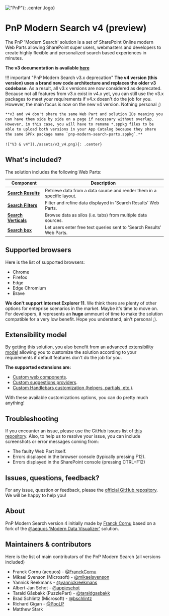 !["PnP"](https://pnp.github.io/images/hero-parker-p-1080.png){: .center .logo}

# PnP Modern Search v4 (preview)

The PnP 'Modern Search' solution is a set of SharePoint Online modern Web Parts allowing SharePoint super users, webmasters and developers to create highly flexible and personalized search based experiences in minutes.

**The v3 documentation is available [here](https://web.archive.org/web/20201103152956/https://microsoft-search.github.io/pnp-modern-search/)**

!!! important "PnP Modern Search v3.x deprecation"
    **The v4 version (this version) uses a brand new code architecture and replaces the older v3 codebase**. As a result, all v3.x versions are now considered as deprecated. Because not all features from v3.x exist in v4.x yet, you can still use the v3.x packages to meet your requirements if v4.x doesn't do the job for you. However, the main focus is now on the new v4 version. Nothing personal ;)

    **v3 and v4 don't share the same Web Part and solution IDs meaning you can have them side by side on a page if necessary without overlap. However, in this case, you will have to rename *.sppkg files to be able to upload both versions in your App Catalog because they share the same SPFx package name `pnp-modern-search-parts.sppkg`.**
    
    !["V3 & v4"](./assets/v3_v4.png){: .center}

## What's included?

The solution includes the following Web Parts:

| Component | Description |
| --------- | ----------- |
| **[Search Results](./usage/search-results/index.md)** | Retrieve data from a data source and render them in a specific layout.
| **[Search Filters](./usage/search-filters/index.md)** | Filter and refine data displayed in 'Search Results' Web Parts.
| **[Search Verticals](./usage/search-verticals/index.md)** | Browse data as silos (i.e. tabs) from multiple data sources.
| **[Search box](./usage/search-box/index.md)** | Let users enter free text queries sent to 'Search Results' Web Parts.

## Supported browsers

Here is the list of supported browsers:

- Chrome
- Firefox
- Edge
- Edge Chromium
- Brave

**We don't support Internet Explorer 11**. We think there are plenty of other options for enteprise scenarios in the market. Maybe it's time to move on. For developers, it represents an **huge** ammount of time to make the solution compatible for a very low benefit. Hope you understand, ain't personal ;).

## Extensibility model

By getting this solution, you also benefit from an advanced [extensibility model](./extensibility/index.md) allowing you to customize the solution according to your requirements if default features don't do the job for you. 

**The supported extensions are:**

- [Custom web components](./extensibility/custom_web_component.md).
- [Custom suggestions providers](./extensibility/custom_suggestions_provider.md).
- [Custom Handlebars customization (helpers, partials, etc.)](./extensibility/handlebars_customizations.md).

With these available customizations options, you can do pretty much anything!

## Troubleshooting

If you encounter an issue, please use the GitHub issues list of [this repository](https://github.com/microsoft-search/pnp-modern-search/issues). Also, to help us to resolve your issue, you can include screenshots or error messages coming from:

- The faulty Web Part itself. 
- Errors displayed in the browser console (typically pressing F12).
- Errors displayed in the SharePoint console (pressing CTRL+F12)

## Issues, questions, feedback?

For any issue, question or feedback, please the [official GitHub repository](https://github.com/microsoft-search/pnp-modern-search/issues). We will be happy to help you!

## About

PnP Modern Search version 4 initially made by [Franck Cornu](https://twitter.com/FranckCornu) based on a fork of the [@aequos 'Modern Data Visualizer'](https://www.aequos.ca/) solution.

## Maintainers & contributors

Here is the list of main contributors of the PnP Modern Search (all versions included)

- Franck Cornu (aequos) - [@FranckCornu](http://www.twitter.com/FranckCornu)
- Mikael Svenson (Microsoft) - [@mikaelsvenson](http://www.twitter.com/mikaelsvenson)
- Yannick Reekmans - [@yannickreekmans](https://twitter.com/yannickreekmans)
- Albert-Jan Schot - [@appieschot](https://twitter.com/appieschot)
- Tarald Gåsbakk (PuzzlePart) - [@taraldgasbakk](https://twitter.com/Taraldgasbakk)
- Brad Schlintz (Microsoft) - [@bschlintz](https://twitter.com/bschlintz)
- Richard Gigan - [@PooLP](https://twitter.com/PooLP)
- Matthew Stark